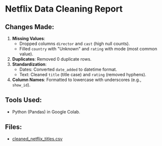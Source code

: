 # Netflix Data Cleaning Report

## Changes Made:
1. **Missing Values**:
   - Dropped columns `director` and `cast` (high null counts).
   - Filled `country` with "Unknown" and `rating` with mode (most common value).
2. **Duplicates**: Removed 0 duplicate rows.
3. **Standardization**:
   - Dates: Converted `date_added` to datetime format.
   - Text: Cleaned `title` (title case) and `rating` (removed hyphens).
4. **Column Names**: Formatted to lowercase with underscores (e.g., `show_id`).

## Tools Used:
- Python (Pandas) in Google Colab.

## Files:
- [cleaned_netflix_titles.csv](cleaned_netflix_titles.csv)
